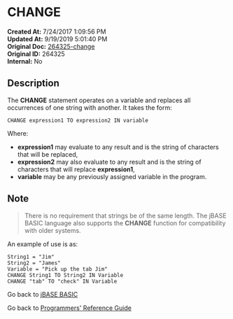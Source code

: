 # CHANGE

**Created At:** 7/24/2017 1:09:56 PM  
**Updated At:** 9/19/2019 5:01:40 PM  
**Original Doc:** [264325-change](https://docs.jbase.com/36868-jbase-basic/264325-change)  
**Original ID:** 264325  
**Internal:** No  

## Description

The **CHANGE** statement operates on a variable and replaces all occurrences of one string with another. It takes the form:

```
CHANGE expression1 TO expression2 IN variable
```

Where:

- **expression1** may evaluate to any result and is the string of characters that will be replaced,
- **expression2** may also evaluate to any result and is the string of characters that will replace **expression1**,
- **variable** may be any previously assigned variable in the program.

## Note

> There is no requirement that strings be of the same length. The jBASE BASIC language also supports the **CHANGE** function for compatibility with older systems.

An example of use is as:

```
String1 = "Jim"
String2 = "James"
Variable = "Pick up the tab Jim"
CHANGE String1 TO String2 IN Variable
CHANGE "tab" TO "check" IN Variable
```

Go back to [jBASE BASIC](./../README.md)

Go back to [Programmers' Reference Guide](./../../reference-guides/jbc/README.md)

  
<PageFooter />
